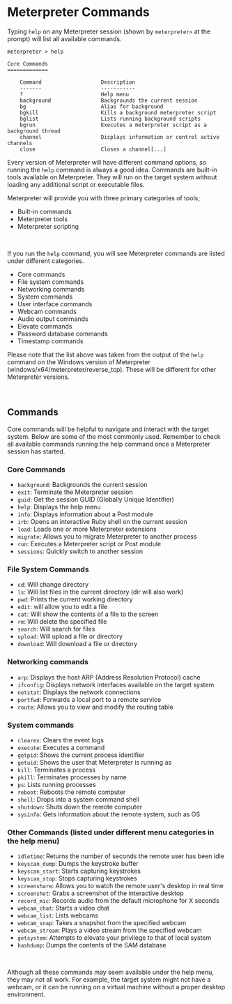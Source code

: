 # Meterpreter Commands

Typing `help` on any Meterpreter session (shown by `meterpreter>` at the prompt) will list all available commands.

```shell
meterpreter > help

Core Commands
=============

    Command                   Description
    -------                   -----------
    ?                         Help menu
    background                Backgrounds the current session
    bg                        Alias for background
    bgkill                    Kills a background meterpreter script
    bglist                    Lists running background scripts
    bgrun                     Executes a meterpreter script as a background thread
    channel                   Displays information or control active channels
    close                     Closes a channel[...]
```

Every version of Meterpreter will have different command options, so running the `help` command is always a good idea. Commands are built-in tools available on Meterpreter. They will run on the target system without loading any additional script or executable files.

Meterpreter will provide you with three primary categories of tools;

- Built-in commands
- Meterpreter tools
- Meterpreter scripting

&nbsp;

If you run the `help` command, you will see Meterpreter commands are listed under different categories.

- Core commands
- File system commands
- Networking commands
- System commands
- User interface commands
- Webcam commands
- Audio output commands
- Elevate commands
- Password database commands
- Timestamp commands

Please note that the list above was taken from the output of the `help` command on the Windows version of Meterpreter (windows/x64/meterpreter/reverse_tcp). These will be different for other Meterpreter versions.

&nbsp;

## Commands

Core commands will be helpful to navigate and interact with the target system. Below are some of the most commonly used. Remember to check all available commands running the help command once a Meterpreter session has started.

### Core Commands

- `background`: Backgrounds the current session
- `exit`: Terminate the Meterpreter session
- `guid`: Get the session GUID (Globally Unique Identifier)
- `help`: Displays the help menu
- `info`: Displays information about a Post module
- `irb`: Opens an interactive Ruby shell on the current session
- `load`: Loads one or more Meterpreter extensions
- `migrate`: Allows you to migrate Meterpreter to another process
- `run`: Executes a Meterpreter script or Post module
- `sessions`: Quickly switch to another session

### File System Commands

- `cd`: Will change directory
- `ls`: Will list files in the current directory (dir will also work)
- `pwd`: Prints the current working directory
- `edit`: will allow you to edit a file
- `cat`: Will show the contents of a file to the screen
- `rm`: Will delete the specified file
- `search`: Will search for files
- `upload`: Will upload a file or directory
- `download`: Will download a file or directory

### Networking commands

- `arp`: Displays the host ARP (Address Resolution Protocol) cache
- `ifconfig`: Displays network interfaces available on the target system
- `netstat`: Displays the network connections
- `portfwd`: Forwards a local port to a remote service
- `route`: Allows you to view and modify the routing table

### System commands

- `clearev`: Clears the event logs
- `execute`: Executes a command
- `getpid`: Shows the current process identifier
- `getuid`: Shows the user that Meterpreter is running as
- `kill`: Terminates a process
- `pkill`: Terminates processes by name
- `ps`: Lists running processes
- `reboot`: Reboots the remote computer
- `shell`: Drops into a system command shell
- `shutdown`: Shuts down the remote computer
- `sysinfo`: Gets information about the remote system, such as OS

### Other Commands (listed under different menu categories in the help menu)

- `idletime`: Returns the number of seconds the remote user has been idle
- `keyscan_dump`: Dumps the keystroke buffer
- `keyscan_start`: Starts capturing keystrokes
- `keyscan_stop`: Stops capturing keystrokes
- `screenshare`: Allows you to watch the remote user's desktop in real time
- `screenshot`: Grabs a screenshot of the interactive desktop
- `record_mic`: Records audio from the default microphone for X seconds
- `webcam_chat`: Starts a video chat
- `webcam_list`: Lists webcams
- `webcam_snap`: Takes a snapshot from the specified webcam
- `webcam_stream`: Plays a video stream from the specified webcam
- `getsystem`: Attempts to elevate your privilege to that of local system
- `hashdump`: Dumps the contents of the SAM database

&nbsp;

Although all these commands may seem available under the help menu, they may not all work. For example, the target system might not have a webcam, or it can be running on a virtual machine without a proper desktop environment.